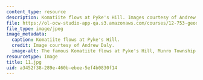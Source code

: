 ```yaml
---
content_type: resource
description: Komatiite flows at Pyke's Hill. Images courtesy of Andrew Daly.
file: https://ol-ocw-studio-app-qa.s3.amazonaws.com/courses/12-753-geodynamics-seminar-spring-2005/a3452f38289e460bebee5ef4b0830f14_11.jpg
file_type: image/jpeg
image_metadata:
  caption: Komatiite flows at Pyke's Hill.
  credit: Image courtesy of Andrew Daly.
  image-alt: The famous Komatiite flows at Pyke's Hill, Munro Township Ontario.
resourcetype: Image
title: 11.jpg
uid: a3452f38-289e-460b-ebee-5ef4b0830f14
---
```

